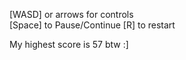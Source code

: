 [WASD] or arrows for controls  
[Space] to Pause/Continue
[R] to restart  
  
My highest score is 57 btw :]
